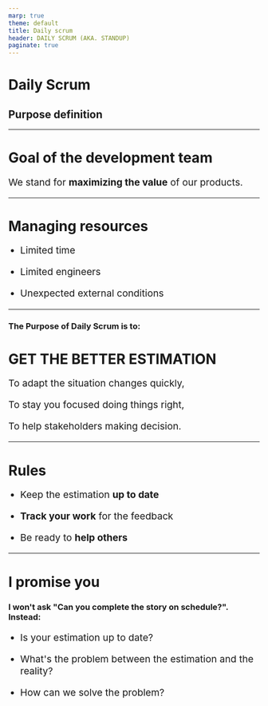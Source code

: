```yaml
---
marp: true
theme: default
title: Daily scrum
header: DAILY SCRUM (AKA. STANDUP)
paginate: true
---
```


<style>
p, li {
    font-size: 1.2rem;
}
</style>

# Daily Scrum
## Purpose definition

---

# Goal of the development team

We stand for **maximizing the value** of our products.

---

# Managing resources

- Limited time

- Limited engineers

- Unexpected external conditions

---

### The Purpose of Daily Scrum is to:

# GET THE BETTER ESTIMATION

To adapt the situation changes quickly,

To stay you focused doing things right,

To help stakeholders making decision.

---

# Rules

- Keep the estimation **up to date**

- **Track your work** for the feedback

- Be ready to **help others**

---

# I promise you

### I won't ask "Can you complete the story on schedule?". Instead:

- Is your estimation up to date?

- What's the problem between the estimation and the reality?

- How can we solve the problem?
